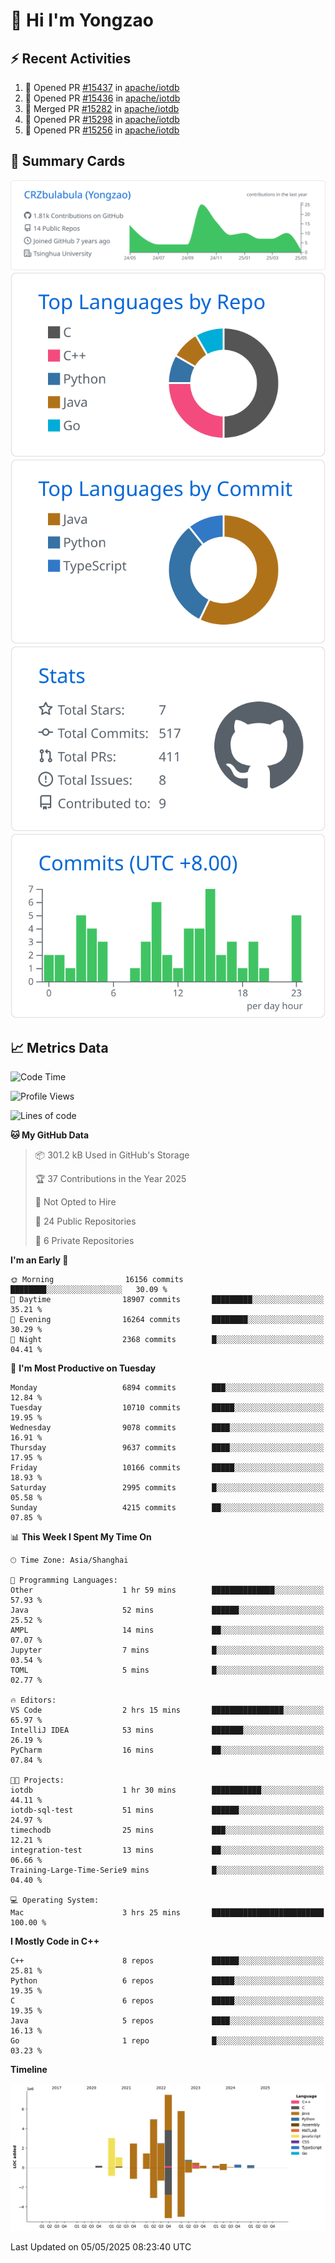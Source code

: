 # 👋 Hi I'm Yongzao

## ⚡ Recent Activities
<!--START_SECTION:activity-->
1. 💪 Opened PR [#15437](https://github.com/apache/iotdb/pull/15437) in [apache/iotdb](https://github.com/apache/iotdb)
2. 💪 Opened PR [#15436](https://github.com/apache/iotdb/pull/15436) in [apache/iotdb](https://github.com/apache/iotdb)
3. 🎉 Merged PR [#15282](https://github.com/apache/iotdb/pull/15282) in [apache/iotdb](https://github.com/apache/iotdb)
4. 💪 Opened PR [#15298](https://github.com/apache/iotdb/pull/15298) in [apache/iotdb](https://github.com/apache/iotdb)
5. 💪 Opened PR [#15256](https://github.com/apache/iotdb/pull/15256) in [apache/iotdb](https://github.com/apache/iotdb)
<!--END_SECTION:activity-->

## 🎑 Summary Cards

[![](https://raw.githubusercontent.com/CRZbulabula/CRZbulabula/main/profile-summary-card-output/github/0-profile-details.svg)](https://github.com/vn7n24fzkq/github-profile-summary-cards)
[![](https://raw.githubusercontent.com/CRZbulabula/CRZbulabula/main/profile-summary-card-output/github/1-repos-per-language.svg)](https://github.com/vn7n24fzkq/github-profile-summary-cards) [![](https://raw.githubusercontent.com/CRZbulabula/CRZbulabula/main/profile-summary-card-output/github/2-most-commit-language.svg)](https://github.com/vn7n24fzkq/github-profile-summary-cards)
[![](https://raw.githubusercontent.com/CRZbulabula/CRZbulabula/main/profile-summary-card-output/github/3-stats.svg)](https://github.com/vn7n24fzkq/github-profile-summary-cards) [![](https://raw.githubusercontent.com/CRZbulabula/CRZbulabula/main/profile-summary-card-output/github/4-productive-time.svg)](https://github.com/vn7n24fzkq/github-profile-summary-cards)

## 📈 Metrics Data

<!--START_SECTION:waka-->
![Code Time](http://img.shields.io/badge/Code%20Time-853%20hrs%2025%20mins-blue)

![Profile Views](http://img.shields.io/badge/Profile%20Views-0-blue)

![Lines of code](https://img.shields.io/badge/From%20Hello%20World%20I%27ve%20Written-31.3%20million%20lines%20of%20code-blue)

**🐱 My GitHub Data** 

> 📦 301.2 kB Used in GitHub's Storage 
 > 
> 🏆 37 Contributions in the Year 2025
 > 
> 🚫 Not Opted to Hire
 > 
> 📜 24 Public Repositories 
 > 
> 🔑 6 Private Repositories 
 > 
**I'm an Early 🐤** 

```text
🌞 Morning                16156 commits       ████████░░░░░░░░░░░░░░░░░   30.09 % 
🌆 Daytime                18907 commits       █████████░░░░░░░░░░░░░░░░   35.21 % 
🌃 Evening                16264 commits       ████████░░░░░░░░░░░░░░░░░   30.29 % 
🌙 Night                  2368 commits        █░░░░░░░░░░░░░░░░░░░░░░░░   04.41 % 
```
📅 **I'm Most Productive on Tuesday** 

```text
Monday                   6894 commits        ███░░░░░░░░░░░░░░░░░░░░░░   12.84 % 
Tuesday                  10710 commits       █████░░░░░░░░░░░░░░░░░░░░   19.95 % 
Wednesday                9078 commits        ████░░░░░░░░░░░░░░░░░░░░░   16.91 % 
Thursday                 9637 commits        ████░░░░░░░░░░░░░░░░░░░░░   17.95 % 
Friday                   10166 commits       █████░░░░░░░░░░░░░░░░░░░░   18.93 % 
Saturday                 2995 commits        █░░░░░░░░░░░░░░░░░░░░░░░░   05.58 % 
Sunday                   4215 commits        ██░░░░░░░░░░░░░░░░░░░░░░░   07.85 % 
```


📊 **This Week I Spent My Time On** 

```text
🕑︎ Time Zone: Asia/Shanghai

💬 Programming Languages: 
Other                    1 hr 59 mins        ██████████████░░░░░░░░░░░   57.93 % 
Java                     52 mins             ██████░░░░░░░░░░░░░░░░░░░   25.52 % 
AMPL                     14 mins             ██░░░░░░░░░░░░░░░░░░░░░░░   07.07 % 
Jupyter                  7 mins              █░░░░░░░░░░░░░░░░░░░░░░░░   03.54 % 
TOML                     5 mins              █░░░░░░░░░░░░░░░░░░░░░░░░   02.77 % 

🔥 Editors: 
VS Code                  2 hrs 15 mins       ████████████████░░░░░░░░░   65.97 % 
IntelliJ IDEA            53 mins             ███████░░░░░░░░░░░░░░░░░░   26.19 % 
PyCharm                  16 mins             ██░░░░░░░░░░░░░░░░░░░░░░░   07.84 % 

🐱‍💻 Projects: 
iotdb                    1 hr 30 mins        ███████████░░░░░░░░░░░░░░   44.11 % 
iotdb-sql-test           51 mins             ██████░░░░░░░░░░░░░░░░░░░   24.97 % 
timechodb                25 mins             ███░░░░░░░░░░░░░░░░░░░░░░   12.21 % 
integration-test         13 mins             ██░░░░░░░░░░░░░░░░░░░░░░░   06.66 % 
Training-Large-Time-Serie9 mins              █░░░░░░░░░░░░░░░░░░░░░░░░   04.40 % 

💻 Operating System: 
Mac                      3 hrs 25 mins       █████████████████████████   100.00 % 
```

**I Mostly Code in C++** 

```text
C++                      8 repos             ██████░░░░░░░░░░░░░░░░░░░   25.81 % 
Python                   6 repos             █████░░░░░░░░░░░░░░░░░░░░   19.35 % 
C                        6 repos             █████░░░░░░░░░░░░░░░░░░░░   19.35 % 
Java                     5 repos             ████░░░░░░░░░░░░░░░░░░░░░   16.13 % 
Go                       1 repo              █░░░░░░░░░░░░░░░░░░░░░░░░   03.23 % 
```



**Timeline**

![Lines of Code chart](https://raw.githubusercontent.com/CRZbulabula/CRZbulabula/main/assets/bar_graph.png)


 Last Updated on 05/05/2025 08:23:40 UTC
<!--END_SECTION:waka-->

